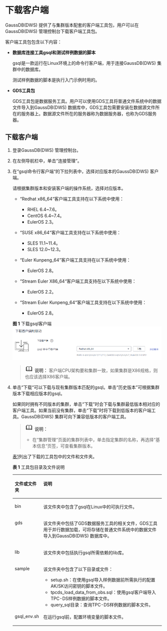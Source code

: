 # 下载客户端<a name="dws_01_0031"></a>

GaussDB\(DWS\) 提供了与集群版本配套的客户端工具包，用户可以在GaussDB\(DWS\) 管理控制台下载客户端工具包。

客户端工具包包含以下内容：

-   **数据库连接工具gsql和测试样例数据的脚本**

    gsql是一款运行在Linux环境上的命令行客户端，用于连接GaussDB\(DWS\) 集群中的数据库。

    测试样例数据的脚本是执行入门示例时用的。

-   **GDS工具包**

    GDS工具包是数据服务工具。用户可以使用GDS工具将普通文件系统中的数据文件导入到GaussDB\(DWS\) 数据库中，GDS工具包需要安装在数据源文件所在的服务器上。数据源文件所在的服务器称为数据服务器，也称为GDS服务器。


## 下载客户端<a name="section22966852154814"></a>

1.  登录GaussDB\(DWS\) 管理控制台。
2.  在左侧导航栏中，单击“连接管理“。
3.  在“gsql命令行客户端“的下拉列表中，选择对应版本的GaussDB\(DWS\) 客户端。

    请根据集群版本和安装客户端的操作系统，选择对应版本。

    -   “Redhat x86\_64“客户端工具支持在以下系统中使用：
        -   RHEL 6.4\~7.6。
        -   CentOS 6.4\~7.4。
        -   EulerOS 2.3。

    -   “SUSE x86\_64“客户端工具支持在以下系统中使用：
        -   SLES 11.1\~11.4。
        -   SLES 12.0\~12.3。

    -   “Euler Kunpeng\_64”客户端工具支持在以下系统中使用：
        -   EulerOS 2.8。

    -   “Stream Euler X86\_64“客户端工具支持在以下系统中使用：
        -   EulerOS 2.2。

    -   “Stream Euler Kunpeng\_64“客户端工具支持在以下系统中使用：
        -   EulerOS 2.8。

    **图 1**  下载gsql客户端<a name="fig888010633611"></a>  
    ![](figures/下载gsql客户端.png "下载gsql客户端")

    >![](public_sys-resources/icon-note.gif) **说明：** 
    >客户端CPU架构要和集群一致，如果集群是X86规格，则也应该选择X86客户端。

4.  单击“下载“可以下载与现有集群版本匹配的gsql。单击“历史版本”可根据集群版本下载相应版本的gsql。

    如果同时拥有不同版本的集群，单击“下载”时会下载与集群最低版本相对应的客户端工具。如果当前没有集群，单击“下载”时将下载到低版本的客户端工具。GaussDB\(DWS\) 集群可向下兼容低版本的客户端工具。

    >![](public_sys-resources/icon-note.gif) **说明：** 
    >-   在“集群管理“页面的集群列表中，单击指定集群的名称，再选择“基本信息“页签，可查看集群版本。

    [表1](#zh-cn_topic_0167984001_table9595434171818)列出了下载的工具包中的文件和文件夹。

    **表 1**  工具包目录及文件说明

    <a name="zh-cn_topic_0167984001_table9595434171818"></a>
    <table><thead align="left"><tr id="zh-cn_topic_0167984001_row059812340182"><th class="cellrowborder" valign="top" width="16.86%" id="mcps1.2.3.1.1"><p id="zh-cn_topic_0167984001_p5600734151814"><a name="zh-cn_topic_0167984001_p5600734151814"></a><a name="zh-cn_topic_0167984001_p5600734151814"></a><strong id="zh-cn_topic_0167984001_b4600173431818"><a name="zh-cn_topic_0167984001_b4600173431818"></a><a name="zh-cn_topic_0167984001_b4600173431818"></a>文件或文件夹</strong></p>
    </th>
    <th class="cellrowborder" valign="top" width="83.14%" id="mcps1.2.3.1.2"><p id="zh-cn_topic_0167984001_p1160293414183"><a name="zh-cn_topic_0167984001_p1160293414183"></a><a name="zh-cn_topic_0167984001_p1160293414183"></a><strong id="zh-cn_topic_0167984001_b186031334141812"><a name="zh-cn_topic_0167984001_b186031334141812"></a><a name="zh-cn_topic_0167984001_b186031334141812"></a>说明</strong></p>
    </th>
    </tr>
    </thead>
    <tbody><tr id="zh-cn_topic_0167984001_row10605183431818"><td class="cellrowborder" valign="top" width="16.86%" headers="mcps1.2.3.1.1 "><p id="zh-cn_topic_0167984001_p2607203461813"><a name="zh-cn_topic_0167984001_p2607203461813"></a><a name="zh-cn_topic_0167984001_p2607203461813"></a>bin</p>
    </td>
    <td class="cellrowborder" valign="top" width="83.14%" headers="mcps1.2.3.1.2 "><p id="p156661233366"><a name="p156661233366"></a><a name="p156661233366"></a>该文件夹中包含了gsql在Linux中的可执行文件。</p>
    </td>
    </tr>
    <tr id="zh-cn_topic_0167984001_row76111434181820"><td class="cellrowborder" valign="top" width="16.86%" headers="mcps1.2.3.1.1 "><p id="zh-cn_topic_0167984001_p26124344180"><a name="zh-cn_topic_0167984001_p26124344180"></a><a name="zh-cn_topic_0167984001_p26124344180"></a>gds</p>
    </td>
    <td class="cellrowborder" valign="top" width="83.14%" headers="mcps1.2.3.1.2 "><p id="zh-cn_topic_0167984001_p10613634121813"><a name="zh-cn_topic_0167984001_p10613634121813"></a><a name="zh-cn_topic_0167984001_p10613634121813"></a>该文件夹中包括了GDS数据服务工具的相关文件，GDS工具用于并行数据加载，可将存储在普通文件系统中的数据文件导入到GaussDB(DWS) 数据库中。</p>
    </td>
    </tr>
    <tr id="zh-cn_topic_0167984001_row20615133412187"><td class="cellrowborder" valign="top" width="16.86%" headers="mcps1.2.3.1.1 "><p id="zh-cn_topic_0167984001_p7615113418182"><a name="zh-cn_topic_0167984001_p7615113418182"></a><a name="zh-cn_topic_0167984001_p7615113418182"></a>lib</p>
    </td>
    <td class="cellrowborder" valign="top" width="83.14%" headers="mcps1.2.3.1.2 "><p id="zh-cn_topic_0167984001_p20616193413186"><a name="zh-cn_topic_0167984001_p20616193413186"></a><a name="zh-cn_topic_0167984001_p20616193413186"></a>该文件夹中包括执行gsql所需依赖的lib库。</p>
    </td>
    </tr>
    <tr id="zh-cn_topic_0167984001_row19617434121810"><td class="cellrowborder" valign="top" width="16.86%" headers="mcps1.2.3.1.1 "><p id="zh-cn_topic_0167984001_p262033412186"><a name="zh-cn_topic_0167984001_p262033412186"></a><a name="zh-cn_topic_0167984001_p262033412186"></a>sample</p>
    </td>
    <td class="cellrowborder" valign="top" width="83.14%" headers="mcps1.2.3.1.2 "><p id="p143194163914"><a name="p143194163914"></a><a name="p143194163914"></a>该文件夹中包含了以下目录或文件：</p>
    <a name="ul5636131718426"></a><a name="ul5636131718426"></a><ul id="ul5636131718426"><li>setup.sh：在使用gsql导入样例数据前所需执行的配置AK/SK访问密钥的脚本文件。</li><li>tpcds_load_data_from_obs.sql：使用gsql客户端导入TPC-DS样例数据的脚本文件。</li><li>query_sql目录：查询TPC-DS样例数据的脚本文件。</li></ul>
    </td>
    </tr>
    <tr id="zh-cn_topic_0167984001_row14623183441817"><td class="cellrowborder" valign="top" width="16.86%" headers="mcps1.2.3.1.1 "><p id="zh-cn_topic_0167984001_p196251634161816"><a name="zh-cn_topic_0167984001_p196251634161816"></a><a name="zh-cn_topic_0167984001_p196251634161816"></a>gsql_env.sh</p>
    </td>
    <td class="cellrowborder" valign="top" width="83.14%" headers="mcps1.2.3.1.2 "><p id="zh-cn_topic_0167984001_p1262873411816"><a name="zh-cn_topic_0167984001_p1262873411816"></a><a name="zh-cn_topic_0167984001_p1262873411816"></a>在运行gsql前，配置环境变量的脚本文件。</p>
    </td>
    </tr>
    </tbody>
    </table>


